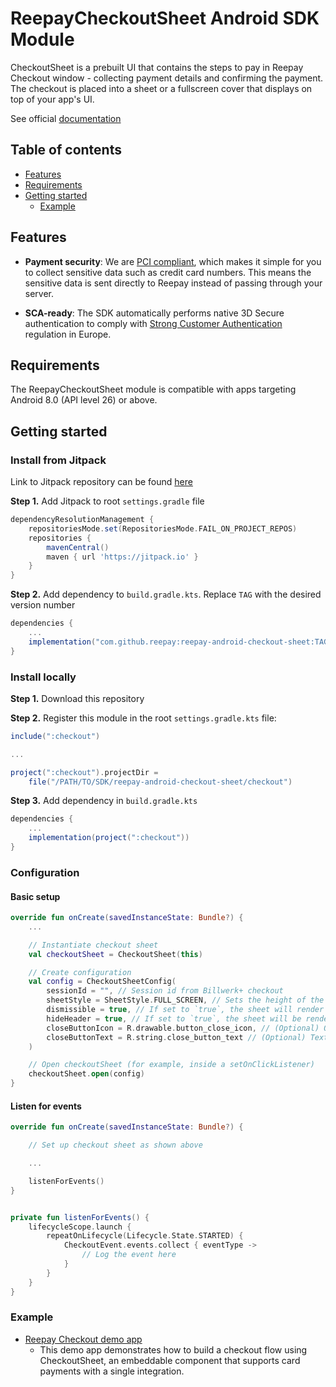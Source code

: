 # ReepayCheckoutSheet Android SDK Module

CheckoutSheet is a prebuilt UI that contains the steps to pay in Reepay Checkout window - collecting
payment details and confirming the payment. The checkout is placed into a sheet or a fullscreen
cover that displays on top of your app's UI.

See official [documentation](https://docs.frisbii.com/docs/checkout-sdk-for-android)

## Table of contents

<!--ts-->

- [Features](#features)
- [Requirements](#requirements)
- [Getting started](#getting-started)
    - [Example](#example)

<!--te-->

## Features

- **Payment security**: We are [PCI compliant](https://docs.frisbii.com/docs/pci-certified), which
  makes it simple for you to collect sensitive data such as credit card numbers. This means the
  sensitive data is sent directly to Reepay instead of passing through your server.

- **SCA-ready**: The SDK automatically performs native 3D Secure authentication to comply
  with [Strong Customer Authentication](https://docs.frisbii.com/docs/strong-customer-authentication)
  regulation in Europe.

## Requirements

The ReepayCheckoutSheet module is compatible with apps targeting Android 8.0 (API level 26) or
above.

## Getting started

### Install from Jitpack

Link to Jitpack repository can be
found [here](https://jitpack.io/#reepay/reepay-android-checkout-sheet)

**Step 1.**
Add Jitpack to root `settings.gradle` file

```gradle
dependencyResolutionManagement {
    repositoriesMode.set(RepositoriesMode.FAIL_ON_PROJECT_REPOS)
    repositories {
        mavenCentral()
        maven { url 'https://jitpack.io' }
    }
}
```

**Step 2.**
Add dependency to `build.gradle.kts`. Replace `TAG` with the desired version number

```gradle
dependencies {
    ...
    implementation("com.github.reepay:reepay-android-checkout-sheet:TAG")
}
```

### Install locally

**Step 1.**
Download this repository

**Step 2.**
Register this module in the root `settings.gradle.kts` file:

```gradle
include(":checkout")

...

project(":checkout").projectDir =
    file("/PATH/TO/SDK/reepay-android-checkout-sheet/checkout")
```

**Step 3.**
Add dependency in `build.gradle.kts`

```gradle
dependencies {
    ...
    implementation(project(":checkout"))
}
```

### Configuration

#### Basic setup

```kotlin
override fun onCreate(savedInstanceState: Bundle?) {
    ...

    // Instantiate checkout sheet
    val checkoutSheet = CheckoutSheet(this)

    // Create configuration
    val config = CheckoutSheetConfig(
        sessionId = "", // Session id from Billwerk+ checkout
        sheetStyle = SheetStyle.FULL_SCREEN, // Sets the height of the Checkout sheet
        dismissible = true, // If set to `true`, the sheet will render a close button and be dismissible by pressing outside the checkout sheet hit box.
        hideHeader = true, // If set to `true`, the sheet will be rendered without the header
        closeButtonIcon = R.drawable.button_close_icon, // (Optional) Overrides the default icon for the close button. Argument is the id of the string. Image must be square
        closeButtonText = R.string.close_button_text // (Optional) Text shown next to the close button. Argument is the id of the string
    )

    // Open checkoutSheet (for example, inside a setOnClickListener)
    checkoutSheet.open(config)
}

```

#### Listen for events

```kotlin
override fun onCreate(savedInstanceState: Bundle?) {

    // Set up checkout sheet as shown above

    ...

    listenForEvents()
}


private fun listenForEvents() {
    lifecycleScope.launch {
        repeatOnLifecycle(Lifecycle.State.STARTED) {
            CheckoutEvent.events.collect { eventType ->
                // Log the event here
            }
        }
    }
}
```

### Example

- [Reepay Checkout demo app](https://github.com/reepay/reepay-checkout-demo-app-android-kotlin)
    - This demo app demonstrates how to build a checkout flow using CheckoutSheet, an embeddable
      component that supports card payments with a single integration.
